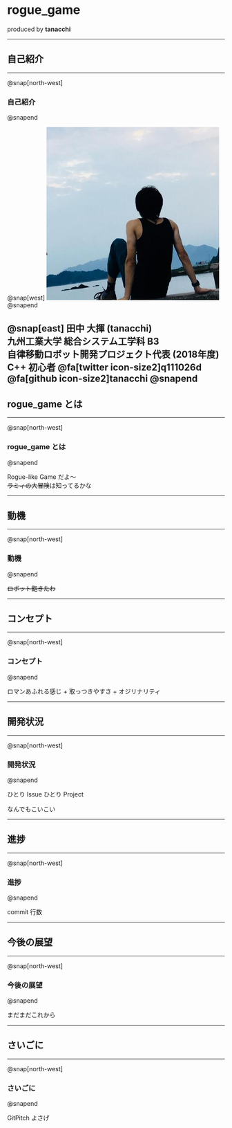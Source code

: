 # rogue_game
 produced by **tanacchi**

---

## 自己紹介

---
@snap[north-west]
### 自己紹介
@snapend

@snap[west]
<img src="rogue_game/assets/tanacchi.jpeg" />
@snapend

@snap[east]
  田中 大揮 (tanacchi)  
  九州工業大学 総合システム工学科 B3  
  自律移動ロボット開発プロジェクト代表 (2018年度)
  C++ 初心者
  @fa[twitter icon-size2]q111026d
  @fa[github  icon-size2]tanacchi
@snapend
---

## rogue_game とは

---
@snap[north-west]
### rogue_game とは
@snapend

Rogue-like Game だよ〜  
~~ラミィの大冒険~~は知ってるかな

---

## 動機

---
@snap[north-west]
### 動機
@snapend

~~ロボット飽きたわ~~

---

## コンセプト

---
@snap[north-west]
### コンセプト
@snapend

ロマンあふれる感じ + 取っつきやすさ + オジリナリティ

---

## 開発状況

---
@snap[north-west]
### 開発状況
@snapend

ひとり Issue
ひとり Project 

なんでもこいこい

---

## 進捗

---
@snap[north-west]
### 進捗
@snapend

commit 行数

---

## 今後の展望

---
@snap[north-west]
### 今後の展望
@snapend

まだまだこれから

---

## さいごに

---
@snap[north-west]
### さいごに
@snapend

GitPitch よさげ
